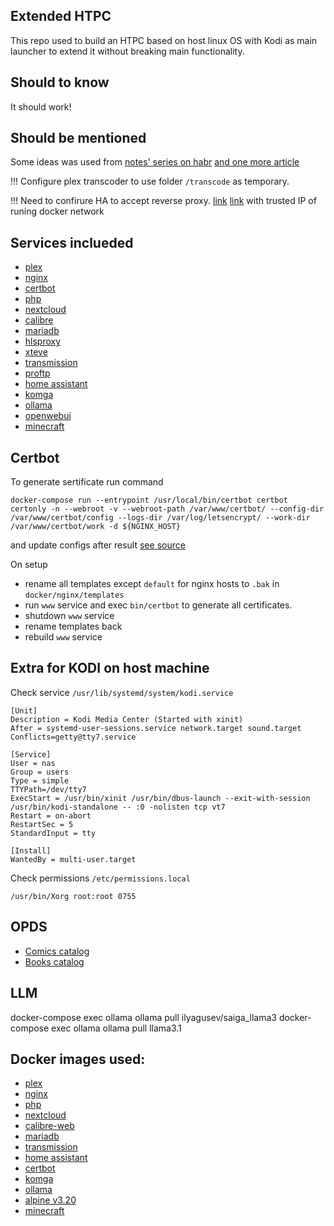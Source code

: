 Extended HTPC
----
This repo used to build an HTPC based on host linux OS with Kodi as main launcher to extend it without breaking main functionality.

Should to know
----
It should work!

Should be mentioned
----
Some ideas was used from [notes' series on habr](https://habr.com/ru/post/548640/) [and one more article](https://habr.com/ru/company/timeweb/blog/645155/)

!!!
Configure plex transcoder to use folder `/transcode` as temporary.

!!!
Need to confirure HA to accept reverse proxy. [link](https://www.home-assistant.io/integrations/http) [link](https://community.home-assistant.io/t/reverse-proxy-using-nginx/196954)
with trusted IP of runing docker network

Services inclueded
----
* [plex](https://plex.tv/)
* [nginx](https://nginx.org/)
* [certbot](https://certbot.eff.org/)
* [php](https://www.php.net/)
* [nextcloud](https://nextcloud.com/)
* [calibre](https://calibre-ebook.com/)
* [mariadb](https://mariadb.org/)
* [hlsproxy](https://www.hls-proxy.com/)
* [xteve](https://github.com/xteve-project/xTeVe)
* [transmission](https://transmissionbt.com/)
* [proftp](http://www.proftpd.org/)
* [home assistant](https://home-assistant.io)
* [komga](https://komga.org/)
* [ollama](https://ollama.com/)
* [openwebui](https://docs.openwebui.com/)
* [minecraft](https://www.minecraft.net/)


Certbot
----
To generate sertificate run command 
```
docker-compose run --entrypoint /usr/local/bin/certbot certbot certonly -n --webroot -v --webroot-path /var/www/certbot/ --config-dir /var/www/certbot/config --logs-dir /var/log/letsencrypt/ --work-dir /var/www/certbot/work -d ${NGINX_HOST}
```
and update configs after result [see source](https://mindsers.blog/post/https-using-nginx-certbot-docker/)

On setup 
* rename all templates except `default` for nginx hosts to `.bak` in `docker/nginx/templates`
* run `www` service and exec `bin/certbot` to generate all certificates.
* shutdown `www` service
* rename templates back
* rebuild `www` service


Extra for KODI on host machine
-----
Check service `/usr/lib/systemd/system/kodi.service`


```
[Unit]
Description = Kodi Media Center (Started with xinit)
After = systemd-user-sessions.service network.target sound.target
Conflicts=getty@tty7.service

[Service]
User = nas
Group = users
Type = simple
TTYPath=/dev/tty7
ExecStart = /usr/bin/xinit /usr/bin/dbus-launch --exit-with-session /usr/bin/kodi-standalone -- :0 -nolisten tcp vt7
Restart = on-abort
RestartSec = 5
StandardInput = tty

[Install]
WantedBy = multi-user.target

```

Check permissions `/etc/permissions.local`

```
/usr/bin/Xorg root:root 0755
```

OPDS
----
* [Comics catalog](https://comics.${NGINX_HOST}/opds/v2/catalog)
* [Books catalog](https://calibre.${NGINX_HOST}/opds)

LLM
----
 docker-compose exec ollama ollama pull ilyagusev/saiga_llama3
 docker-compose exec ollama ollama pull llama3.1

Docker images used:
-----
* [plex](https://hub.docker.com/r/linuxserver/plex)
* [nginx](https://hub.docker.com/_/nginx)
* [php](https://hub.docker.com/_/php)
* [nextcloud](https://hub.docker.com/_/nextcloud)
* [calibre-web](https://hub.docker.com/r/linuxserver/calibre-web)
* [mariadb](https://hub.docker.com/_/mariadb)
* [transmission](https://hub.docker.com/r/linuxserver/transmission)
* [home assistant](https://hub.docker.com/r/homeassistant/home-assistant)
* [certbot](https://hub.docker.com/r/certbot/certbot)
* [komga](https://hub.docker.com/r/gotson/komga)
* [ollama](https://hub.docker.com/r/ollama/ollama)
* [alpine v3.20](https://hub.docker.com/_/alpine)
* [minecraft](https://github.com/itzg/docker-minecraft-server?tab=readme-ov-file)